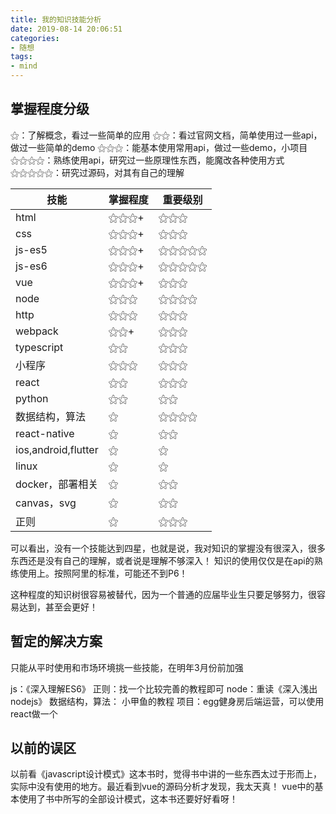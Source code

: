```yaml
---
title: 我的知识技能分析
date: 2019-08-14 20:06:51
categories:
- 随想
tags:
- mind
---
```


## 掌握程度分级
⚝：了解概念，看过一些简单的应用
⚝⚝：看过官网文档，简单使用过一些api，做过一些简单的demo
⚝⚝⚝：能基本使用常用api，做过一些demo，小项目
⚝⚝⚝⚝：熟练使用api，研究过一些原理性东西，能魔改各种使用方式
⚝⚝⚝⚝⚝：研究过源码，对其有自己的理解

|  技能   | 掌握程度  | 重要级别 |
|  ----  | ----  | ----  |
| html  | ⚝⚝⚝+ | ⚝⚝⚝  |
| css  | ⚝⚝⚝+ | ⚝⚝⚝  |
| js-es5  | ⚝⚝⚝+ | ⚝⚝⚝⚝⚝  |
| js-es6  | ⚝⚝⚝+ | ⚝⚝⚝⚝⚝  |
| vue  | ⚝⚝⚝+ | ⚝⚝⚝  |
| node  | ⚝⚝⚝ | ⚝⚝⚝⚝  |
| http  | ⚝⚝⚝ | ⚝⚝⚝  |
| webpack  | ⚝⚝+ | ⚝⚝⚝  |
| typescript  | ⚝⚝ | ⚝⚝⚝  |
| 小程序  | ⚝⚝⚝ | ⚝⚝⚝  |
| react  | ⚝⚝ | ⚝⚝⚝  |
| python  | ⚝⚝ | ⚝⚝  |
| 数据结构，算法 | ⚝ | ⚝⚝⚝⚝  |
| react-native  | ⚝ | ⚝⚝  |
| ios,android,flutter  | ⚝ | ⚝  |
| linux  | ⚝ | ⚝  |
| docker，部署相关  | ⚝ | ⚝⚝  |
| canvas，svg  | ⚝ | ⚝⚝  |
| 正则  | ⚝ | ⚝⚝⚝  |

可以看出，没有一个技能达到四星，也就是说，我对知识的掌握没有很深入，很多东西还是没有自己的理解，或者说是理解不够深入！
知识的使用仅仅是在api的熟练使用上。按照阿里的标准，可能还不到P6！

这种程度的知识树很容易被替代，因为一个普通的应届毕业生只要足够努力，很容易达到，甚至会更好！

## 暂定的解决方案

只能从平时使用和市场环境挑一些技能，在明年3月份前加强

js：《深入理解ES6》
正则：找一个比较完善的教程即可
node：重读《深入浅出nodejs》
数据结构，算法： 小甲鱼的教程
项目：egg健身房后端运营，可以使用react做一个

## 以前的误区

以前看《javascript设计模式》这本书时，觉得书中讲的一些东西太过于形而上，实际中没有使用的地方。最近看到vue的源码分析才发现，我太天真！
vue中的基本使用了书中所写的全部设计模式，这本书还要好好看呀！
